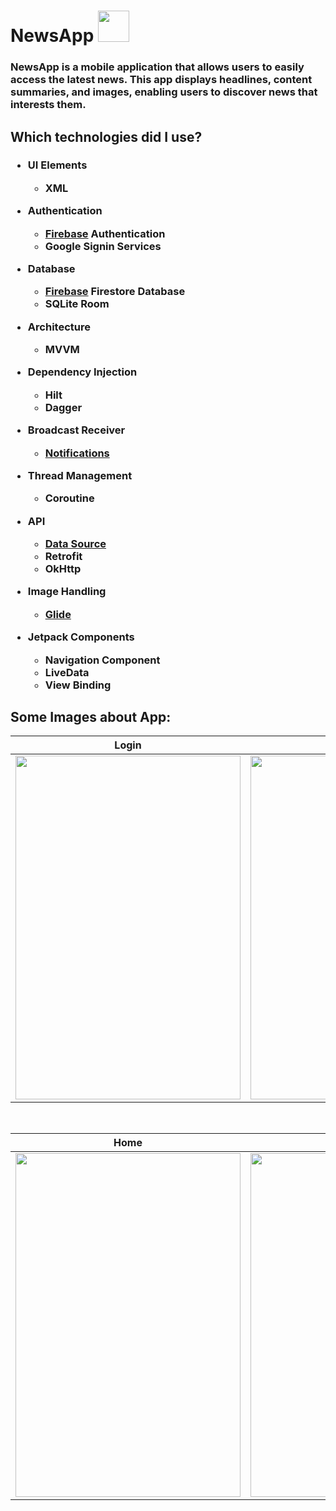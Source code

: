 <h1 align="left">NewsApp <img src="https://i.ibb.co/zFbXW9D/news-app-logo-1.png" width="50px" height="50px"> </h1>


<h3 align="left">NewsApp is a mobile application that allows users to easily access the latest news. This app displays headlines, content summaries, and images, enabling users to discover news that interests them.</h3>

<h2 align="left">Which technologies did I use?</h2>

<h3 align="left">

- UI Elements
    - XML
  
- Authentication
    - [Firebase](https://firebase.google.com) Authentication
    - Google Signin Services

- Database
    - [Firebase](https://firebase.google.com) Firestore Database
    - SQLite Room
   
- Architecture
    - MVVM

- Dependency Injection
    - Hilt
    - Dagger

- Broadcast Receiver
    - [Notifications](https://www.youtube.com/watch?v=_Z2S63O-1HE) 

- Thread Management
    - Coroutine

- API
    - [Data Source](https://www.thenewsapi.com)
    - Retrofit
    - OkHttp

- Image Handling
    - [Glide](https://github.com/bumptech/glide)

- Jetpack Components
    - Navigation Component
    - LiveData
    - View Binding

</h3>

<h2 align="left">Some Images about App:</h2>


| Login  | Signup | Detail |
| ----- | ------------ | ------------ |
|<img src="https://i.ibb.co/hHtnV74/Login-Fragment.png" width="360" height="550"/>|<img src="https://i.ibb.co/9vsC7nr/Signup-Fragment.png" width="360" height="550"/>|<img src="https://i.ibb.co/vVxtjwM/Detail-Fragment.png" width="360" height="550"/>

</br>

| Home  | Search | Read List |
| ----- | ------------ | ------------ |
|<img src="https://i.ibb.co/F3KD1J7/Home-Fragmengt.png" width="360" height="550"/>|<img src="https://i.ibb.co/RbFXDTH/Search-Fragment.png" width="360" height="550"/>|<img src="https://i.ibb.co/cvgKPL2/Read-List-Fragment.png" width="360" height="550"/>

